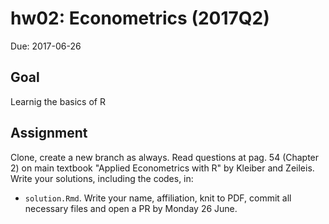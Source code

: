 # hw02: Econometrics (2017Q2)

Due: 2017-06-26

## Goal

Learnig the basics of R

## Assignment

Clone, create a new branch as always.
Read questions at pag. 54 (Chapter 2) on main textbook "Applied Econometrics with R" by Kleiber and Zeileis.
Write your solutions, including the codes, in:

- `solution.Rmd`. Write your name, affiliation, knit to PDF, commit all necessary files and open a PR by Monday 26 June.
